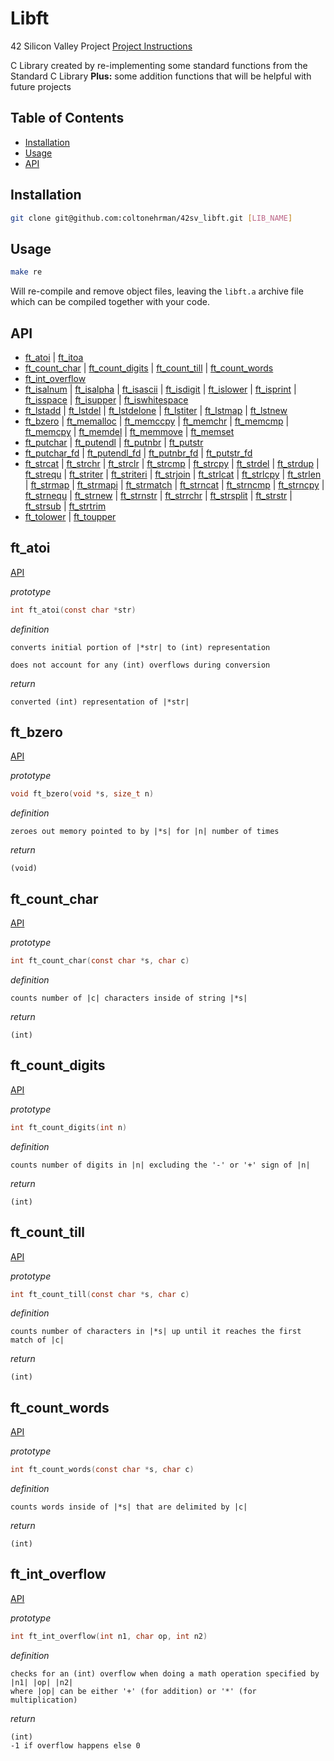 
# Libft

42 Silicon Valley Project
[Project Instructions](libft.en.pdf)

C Library created by re-implementing some standard functions from the Standard C Library
**Plus:** some addition functions that will be helpful with future projects

## Table of Contents
* [Installation](#installation)
* [Usage](#usage)
* [API](#api)

## Installation

```bash
git clone git@github.com:coltonehrman/42sv_libft.git [LIB_NAME]
```

## Usage

```bash
make re
```

Will re-compile and remove object files, leaving the `libft.a` archive file which can be compiled together with your code.

## API

 * [ft_atoi](#ft_atoi) | [ft_itoa](#ft_itoa)
 * [ft_count_char](#ft_count_char) | [ft_count_digits](#ft_count_digits) | [ft_count_till](#ft_count_till) | [ft_count_words](#ft_count_words)
 * [ft_int_overflow](#ft_int_overflow)
 * [ft_isalnum](#ft_isalnum) | [ft_isalpha](#ft_isalpha) | [ft_isascii](#ft_isascii) | [ft_isdigit](#ft_isdigit) | [ft_islower](#ft_islower) | [ft_isprint](#ft_isprint) | [ft_isspace](#ft_isspace) | [ft_isupper](#ft_isupper) | [ft_iswhitespace](#ft_iswhitespace)
 * [ft_lstadd](#ft_lstadd) | [ft_lstdel](#ft_lstdel) | [ft_lstdelone](#ft_lstdelone) | [ft_lstiter](#ft_lstiter) | [ft_lstmap](#ft_lstmap) | [ft_lstnew](#ft_lstnew)
 * [ft_bzero](#ft_bzero) | [ft_memalloc](#ft_memalloc) | [ft_memccpy](#ft_memccpy) | [ft_memchr](#ft_memchr) | [ft_memcmp](#ft_memcmp) | [ft_memcpy](#ft_memcpy) | [ft_memdel](#ft_memdel) | [ft_memmove](#ft_memmove) | [ft_memset](#ft_memset)
 * [ft_putchar](#ft_putchar) | [ft_putendl](#ft_putendl) | [ft_putnbr](#ft_putnbr) | [ft_putstr](#ft_putstr)
 * [ft_putchar_fd](#ft_putchar_fd) | [ft_putendl_fd](#ft_putendl_fd) | [ft_putnbr_fd](#ft_putnbr_fd) | [ft_putstr_fd](#ft_putstr_fd)
 * [ft_strcat](#ft_strcat) | [ft_strchr](#ft_strchr) | [ft_strclr](#ft_strclr) | [ft_strcmp](#ft_strcmp) | [ft_strcpy](#ft_strcpy) | [ft_strdel](#ft_strdel) | [ft_strdup](#ft_strdup) | [ft_strequ](#ft_strequ) | [ft_striter](#ft_striter) | [ft_striteri](#ft_striteri) | [ft_strjoin](#ft_strjoin) | [ft_strlcat](#ft_strlcat) | [ft_strlcpy](#ft_strlcpy) | [ft_strlen](#ft_strlen) | [ft_strmap](#ft_strmap) | [ft_strmapi](#ft_strmapi) | [ft_strmatch](#ft_strmatch) | [ft_strncat](#ft_strncat) | [ft_strncmp](#ft_strncmp) | [ft_strncpy](#ft_strncpy) | [ft_strnequ](#ft_strnequ) | [ft_strnew](#ft_strnew) | [ft_strnstr](#ft_strnstr) | [ft_strrchr](#ft_strrchr) | [ft_strsplit](#ft_strsplit) | [ft_strstr](#ft_strstr) | [ft_strsub](#ft_strsub) | [ft_strtrim](#ft_strtrim)
 * [ft_tolower](#ft_tolower) | [ft_toupper](#ft_toupper)

## ft_atoi
[API](#api)

*prototype*
```c
int ft_atoi(const char *str)
```

*definition*
```
converts initial portion of |*str| to (int) representation

does not account for any (int) overflows during conversion
```

*return*
```
converted (int) representation of |*str|
```

## ft_bzero
[API](#api)

*prototype*
```c
void ft_bzero(void *s, size_t n)
```

*definition*
```
zeroes out memory pointed to by |*s| for |n| number of times
```

*return*
```
(void)
```

## ft_count_char
[API](#api)

*prototype*
```c
int ft_count_char(const char *s, char c)
```

*definition*
```
counts number of |c| characters inside of string |*s|
```

*return*
```
(int)
```

## ft_count_digits
[API](#api)

*prototype*
```c
int ft_count_digits(int n)
```

*definition*
```
counts number of digits in |n| excluding the '-' or '+' sign of |n|
```

*return*
```
(int)
```

## ft_count_till
[API](#api)

*prototype*
```c
int ft_count_till(const char *s, char c)
```

*definition*
```
counts number of characters in |*s| up until it reaches the first match of |c|
```

*return*
```
(int)
```

## ft_count_words
[API](#api)

*prototype*
```c
int ft_count_words(const char *s, char c)
```

*definition*
```
counts words inside of |*s| that are delimited by |c|
```

*return*
```
(int)
```

## ft_int_overflow
[API](#api)

*prototype*
```c
int ft_int_overflow(int n1, char op, int n2)
```

*definition*
```
checks for an (int) overflow when doing a math operation specified by |n1| |op| |n2|
where |op| can be either '+' (for addition) or '*' (for multiplication)
```

*return*
```
(int)
-1 if overflow happens else 0
```
